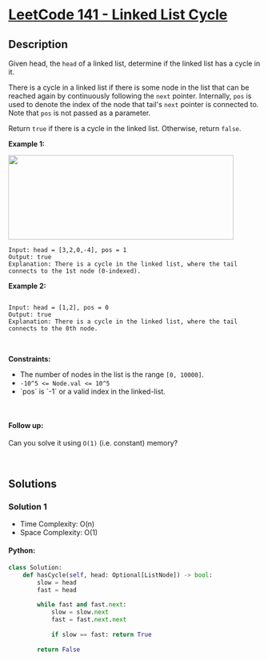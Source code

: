 # [LeetCode 141 - Linked List Cycle](https://leetcode.com/problems/linked-list-cycle/description/)


## Description

Given head, the `head` of a linked list, determine if the linked list has a cycle in it.

There is a cycle in a linked list if there is some node in the list that can be reached again by continuously following the `next` pointer. Internally, `pos` is used to denote the index of the node that tail's `next` pointer is connected to. Note that `pos` is not passed as a parameter.

Return `true` if there is a cycle in the linked list. Otherwise, return `false`.


<p><strong class="example">Example 1:</strong></p>

<img alt="" src="https://assets.leetcode.com/uploads/2018/12/07/circularlinkedlist.png" style="width: 450px; height: 169px;" />

```
Input: head = [3,2,0,-4], pos = 1
Output: true
Explanation: There is a cycle in the linked list, where the tail connects to the 1st node (0-indexed).
```

<p><strong class="example">Example 2:</strong></p>
<img alt="" src="https://assets.leetcode.com/uploads/2018/12/07/circularlinkedlist_test2.png"" />


```
Input: head = [1,2], pos = 0
Output: true
Explanation: There is a cycle in the linked list, where the tail connects to the 0th node.
```

<br/>

<p><strong>Constraints:</strong></p>

<ul>
	<li> The number of nodes in the list is the range <code>[0, 10000]</code>.</li>
	<li><code>-10^5 <= Node.val <= 10^5</code></li>
  <li>`pos` is `-1` or a valid index in the linked-list.</li>
</ul>

<br/>

#### Follow up: 
Can you solve it using `O(1)` (i.e. constant) memory?


<p>&nbsp;</p>

## Solutions

### Solution 1
  * Time Complexity: O(n)
  * Space Complexity: O(1)

#### Python:
```python
class Solution:
    def hasCycle(self, head: Optional[ListNode]) -> bool:
        slow = head
        fast = head
        
        while fast and fast.next:
            slow = slow.next
            fast = fast.next.next
            
            if slow == fast: return True
        
        return False
```

<!-- tabs:end -->

<!-- end -->
